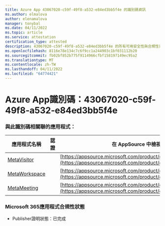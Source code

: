 ```yaml
---
title: Azure App 43067020-c59f-49f8-a532-e84ed3bb5f4e 的識別碼資訊
ms.author: elmalova
author: elenamalova
manager: tonybal
ms.date: 04/11/2022
ms.topic: article
ms.service: attestation
certification_type: attested
description: 43067020-c59f-49f8-a532-e84ed3bb5f4e 的所有可用安全性與合規性資訊。
ms.openlocfilehash: 8116e78e134c7c6f9cc1a244903c1bf031112b20
ms.sourcegitcommit: fb02bf852b775f9114966cfbf158197149ec95a2
ms.translationtype: MT
ms.contentlocale: zh-TW
ms.lasthandoff: 04/11/2022
ms.locfileid: "64774421"
---
```

# <a name="azure-app-id-43067020-c59f-49f8-a532-e84ed3bb5f4e"></a>Azure App識別碼：43067020-c59f-49f8-a532-e84ed3bb5f4e


### <a name="apps-associated-with-this-id"></a>與此識別碼相關聯的應用程式：
| **應用程式名稱** | **認證** | **在 AppSource 中檢視** |
|--------------|---------------|-----------------------|
| [MetaVisitor](../forward/WA200003588.md) |  | [https://appsource.microsoft.com/product/office/WA200003588](https://appsource.microsoft.com/product/office/WA200003588) |
| [MetaWorkspace](../forward/WA200003747.md) |  | [https://appsource.microsoft.com/product/office/WA200003747](https://appsource.microsoft.com/product/office/WA200003747) |
| [MetaMeeting](../forward/WA200003890.md) |  | [https://appsource.microsoft.com/product/office/WA200003890](https://appsource.microsoft.com/product/office/WA200003890) |

### <a name="microsoft-365-app-compliance-status"></a>Microsoft 365應用程式合規性狀態
- Publisher證明狀態：已完成
